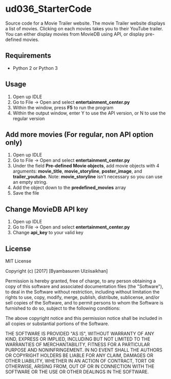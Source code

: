 # ud036_StarterCode
Source code for a Movie Trailer website. The movie Trailer website displays a list of movies. Clicking on each movies takes you to their YouTube trailer. You can either display movies from MovieDB using API, or display pre-defined movies.

## Requirements
- Python 2 or Python 3

## Usage

1. Open up IDLE
2. Go to File -> Open and select **entertainment_center.py**
3. Within the window, press **F5** to run the program
4. Within the output window, enter Y to use the API version, or N to use the regular version

## Add more movies (For regular, non API option only)

1. Open up IDLE
2. Go to File -> Open and select **entertainment_center.py**
3. Under the field **Pre-defined Movie objects**, add movie objects with 4 arguments: **movie_title**, **movie_storyline**, **poster_image**, and **trailer_youtube**. Note: **movie_storyline** isn't necessary so you can use an empty string.
4. Add the object down to the **predefined_movies** array
5. Save the file

## Change MovieDB API key

1. Open up IDLE
2. Go to File -> Open and select **entertainment_center.py**
3. Change **api_key** to your valid key

## License
MIT License

Copyright (c) [2017] [Byambasuren Ulziisaikhan]

Permission is hereby granted, free of charge, to any person obtaining a copy
of this software and associated documentation files (the "Software"), to deal
in the Software without restriction, including without limitation the rights
to use, copy, modify, merge, publish, distribute, sublicense, and/or sell
copies of the Software, and to permit persons to whom the Software is
furnished to do so, subject to the following conditions:

The above copyright notice and this permission notice shall be included in all
copies or substantial portions of the Software.

THE SOFTWARE IS PROVIDED "AS IS", WITHOUT WARRANTY OF ANY KIND, EXPRESS OR
IMPLIED, INCLUDING BUT NOT LIMITED TO THE WARRANTIES OF MERCHANTABILITY,
FITNESS FOR A PARTICULAR PURPOSE AND NONINFRINGEMENT. IN NO EVENT SHALL THE
AUTHORS OR COPYRIGHT HOLDERS BE LIABLE FOR ANY CLAIM, DAMAGES OR OTHER
LIABILITY, WHETHER IN AN ACTION OF CONTRACT, TORT OR OTHERWISE, ARISING FROM,
OUT OF OR IN CONNECTION WITH THE SOFTWARE OR THE USE OR OTHER DEALINGS IN THE
SOFTWARE.

